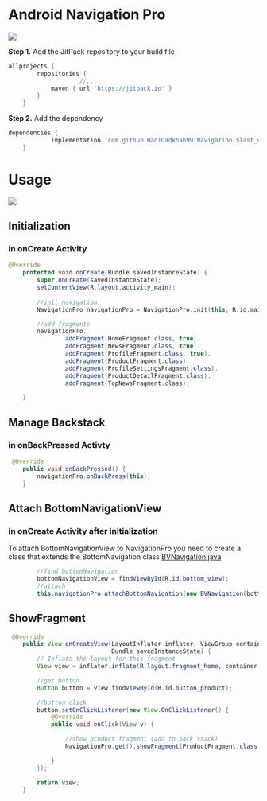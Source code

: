# Android Navigation Pro
<a href="https://jitpack.io/#HadiDadkhah99/Navigation/"><img id="badge" src="https://jitpack.io/v/HadiDadkhah99/Navigation.svg"></a>


<p>
   <b>Step 1.</b> Add the JitPack repository to your build file
</p>
			
```groovy
allprojects {
		repositories {
	                //...
			maven { url 'https://jitpack.io' }
		}
	}
```



<p><b>Step 2.</b> Add the dependency</p>

```groovy
dependencies {
	        implementation 'com.github.HadiDadkhah99:Navigation:$last_version'
	}
```

			
		
# Usage

![](http://www.mytelbot.ir/resume/pronavigation_gif.gif)

## Initialization

### in onCreate Activity

```java
@Override
    protected void onCreate(Bundle savedInstanceState) {
        super.onCreate(savedInstanceState);
        setContentView(R.layout.activity_main);
        
        //init navigation
        NavigationPro navigationPro = NavigationPro.init(this, R.id.main_frame);

        //add fragments
        navigationPro.
                addFragment(HomeFragment.class, true).
                addFragment(NewsFragment.class, true).
                addFragment(ProfileFragment.class, true).
                addFragment(ProductFragment.class).
                addFragment(ProfileSettingsFragment.class).
                addFragment(ProductDetailFragment.class).
                addFragment(TopNewsFragment.class);

    }
```

## Manage Backstack

### in onBackPressed Activty

```java
 @Override
    public void onBackPressed() {
        navigationPro.onBackPress(this);
    }
```

## Attach BottomNavigationView

### in onCreate Activity after initialization

To attach BottomNavigationView to NavigationPro you need to create a class that extends the BottomNavigation class <a href="https://github.com/HadiDadkhah99/Navigation/blob/master/app/src/main/java/com/foc/navigation/BVNavigation.java">BVNavigation.java</a>

```java
        //find bottomNavigation
        bottomNavigationView = findViewById(R.id.bottom_view);
        //attach
        this.navigationPro.attachBottomNavigation(new BVNavigation(bottomNavigationView));
```


## ShowFragment

```java
 @Override
    public View onCreateView(LayoutInflater inflater, ViewGroup container,
                             Bundle savedInstanceState) {
        // Inflate the layout for this fragment
        View view = inflater.inflate(R.layout.fragment_home, container, false);

        //get button
        Button button = view.findViewById(R.id.button_product);

        //button click
        button.setOnClickListener(new View.OnClickListener() {
            @Override
            public void onClick(View v) {

                //show product fragment (add to back stack)
                NavigationPro.get().showFragment(ProductFragment.class, true);

            }
        });

        return view;
    }
```
